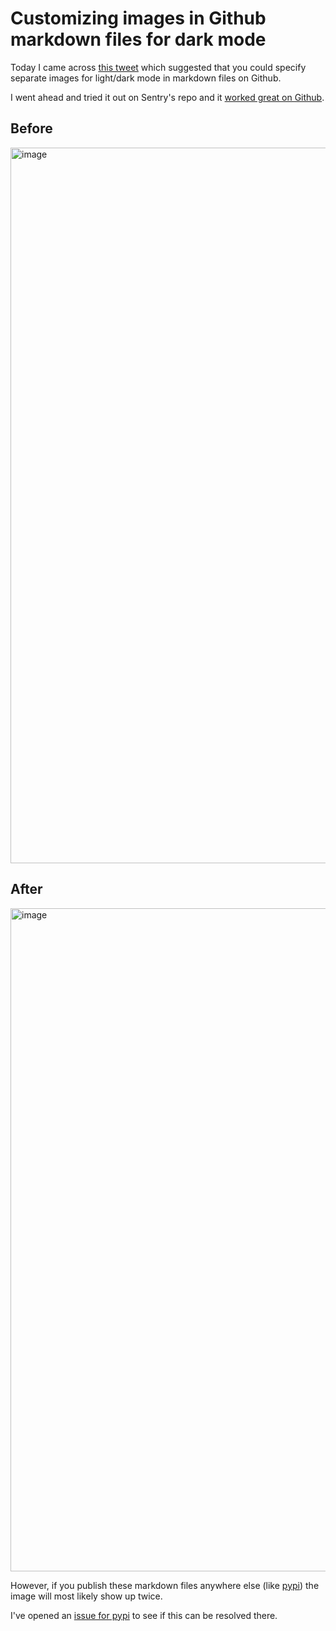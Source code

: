 # Customizing images in Github markdown files for dark mode

Today I came across [this tweet](https://twitter.com/diegohaz/status/1516516547342352391) which suggested that you could specify separate images for light/dark mode in markdown files on Github.

I went ahead and tried it out on Sentry's repo and it [worked great on Github](https://github.com/getsentry/sentry/pull/33799).

## Before

<img width="1145" alt="image" src="https://user-images.githubusercontent.com/67560/164304785-a7a8e2ac-89f6-4742-b498-abc549cf396e.png">

## After

<img width="1061" alt="image" src="https://user-images.githubusercontent.com/67560/164304817-6465a7c2-3fe7-47ff-8d29-2f3c1c0be999.png">

However, if you publish these markdown files anywhere else (like [pypi](https://pypi.org/project/sentry/)) the image will most likely show up twice.

I've opened an [issue for pypi](https://github.com/pypa/readme_renderer/issues/239) to see if this can be resolved there.
